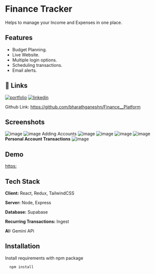 
# Finance Tracker 

Helps to manage your Income and Expenses in one place. 


## Features

- Budget Planning.
- Live Website.
- Multiple login options.
- Scheduling transactions.
- Email alerts.


## 🔗 Links
[![portfolio](https://img.shields.io/badge/my_portfolio-000?style=for-the-badge&logo=ko-fi&logoColor=white)](https://katherineoelsner.com/)
[![linkedin](https://img.shields.io/badge/linkedin-0A66C2?style=for-the-badge&logo=linkedin&logoColor=white)](https://www.linkedin.com/in/bharathganeshn/)

Github Link: https://github.com/bharathganeshn/Finance__Platform



## Screenshots

![image](https://github.com/user-attachments/assets/707bbd07-bf8a-469c-976f-147a44da7891)
![image](https://github.com/user-attachments/assets/d8727644-1be0-4d98-840d-a973ca6f6e1f)
Adding Accounts
![image](https://github.com/user-attachments/assets/48f2ea50-46b4-4ad9-b1a8-1b3523c2db96)
![image](https://github.com/user-attachments/assets/0ecf19c9-240d-446f-b195-2576c7c3d90f)
![image](https://github.com/user-attachments/assets/4836f491-38b1-4d8d-abb3-0ba769491f41)
![image](https://github.com/user-attachments/assets/c84b5f61-8045-4d7f-94a9-18c00658fbc1)
**Personal Account Transactions** 
![image](https://github.com/user-attachments/assets/f7ee26c8-b377-4e96-9d3a-5ed495857819)






## Demo

[https:](https://fin-track-five-inky.vercel.app/)


## Tech Stack

**Client:** React, Redux, TailwindCSS

**Server:** Node, Express

**Database:** Supabase 

**Recurring Transactions:** Ingest

**AI:** Gemini APi


## Installation

Install requirements with npm package

```bash
  npm install
```
    
